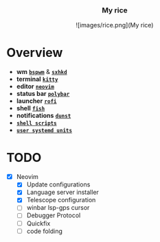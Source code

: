 <div align="center">

### My rice

![images/rice.png](My rice)

</div>

# Overview
- **wm** [**`bspwm`**](https://github.com/hok7z/dotfiles/tree/main/.config/bspwm) & [**`sxhkd`**](https://github.com/hok7z/dotfiles/tree/main/.config/sxhkd)
- **terminal** [**`kitty`**](https://github.com/hok7z/dotfiles/tree/main/.config/kitty)
- **editor** [**`neovim`**](https://github.com/hok7z/dotfiles/tree/main/.config/nvim)
- **status bar** [**`polybar`**](https://github.com/hok7z/dotfiles/tree/main/.config/polybar)
- **launcher** [**`rofi`**](https://github.com/hok7z/dotfiles/tree/main/.config/rofi)
- **shell** [**`fish`**](https://github.com/hok7z/dotfiles/tree/main/.config/fish)
- **notifications** [**`dunst`**](https://github.com/hok7z/dotfiles/tree/main/.config/dunst)
- [**`shell scripts`**](https://github.com/hok7z/dotfiles/tree/main/.config/scripts)
- [**`user systemd units`**](https://github.com/hok7z/dotfiles/tree/main/.config/systemd/user)


# TODO
- [x] Neovim
  - [x] Update configurations
  - [x] Language server installer
  - [x] Telescope configuration
  - [ ] winbar lsp-gps cursor
  - [ ] Debugger Protocol
  - [ ] Quickfix
  - [ ] code folding
